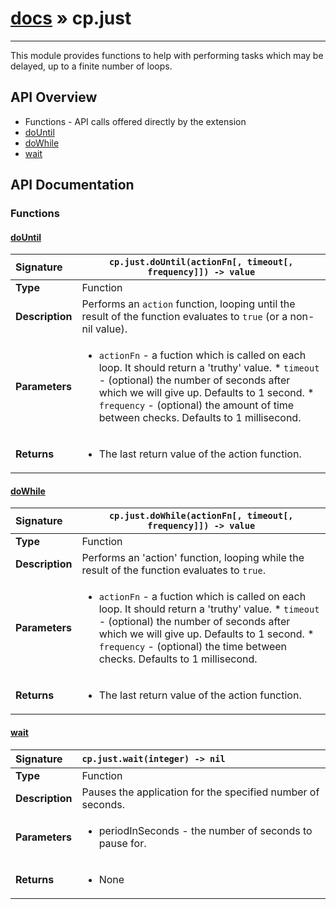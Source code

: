 # [docs](index.md) » cp.just
---

This module provides functions to help with performing tasks which may be
delayed, up to a finite number of loops.

## API Overview
* Functions - API calls offered directly by the extension
 * [doUntil](#dountil)
 * [doWhile](#dowhile)
 * [wait](#wait)

## API Documentation

### Functions

#### [doUntil](#dountil)
| <span style="float: left;">**Signature**</span> | <span style="float: left;">`cp.just.doUntil(actionFn[, timeout[, frequency]]) -> value` </span>                                                          |
| -----------------------------------------------------|---------------------------------------------------------------------------------------------------------|
| **Type**                                             | Function |
| **Description**                                      | Performs an `action` function, looping until the result of the function evaluates to `true` (or a non-nil value). |
| **Parameters**                                       | <ul><li><code>actionFn</code>   - a fuction which is called on each loop. It should return a 'truthy' value. * <code>timeout</code>    - (optional) the number of seconds after which we will give up. Defaults to 1 second. * <code>frequency</code> - (optional) the amount of time between checks. Defaults to 1 millisecond.</li></ul> |
| **Returns**                                          | <ul><li>The last return value of the action function.</li></ul> |

#### [doWhile](#dowhile)
| <span style="float: left;">**Signature**</span> | <span style="float: left;">`cp.just.doWhile(actionFn[, timeout[, frequency]]) -> value` </span>                                                          |
| -----------------------------------------------------|---------------------------------------------------------------------------------------------------------|
| **Type**                                             | Function |
| **Description**                                      | Performs an 'action' function, looping while the result of the function evaluates to `true`. |
| **Parameters**                                       | <ul><li><code>actionFn</code>   - a fuction which is called on each loop. It should return a 'truthy' value. * <code>timeout</code>    - (optional) the number of seconds after which we will give up. Defaults to 1 second. * <code>frequency</code> - (optional) the time between checks. Defaults to 1 millisecond.</li></ul> |
| **Returns**                                          | <ul><li>The last return value of the action function.</li></ul> |

#### [wait](#wait)
| <span style="float: left;">**Signature**</span> | <span style="float: left;">`cp.just.wait(integer) -> nil` </span>                                                          |
| -----------------------------------------------------|---------------------------------------------------------------------------------------------------------|
| **Type**                                             | Function |
| **Description**                                      | Pauses the application for the specified number of seconds. |
| **Parameters**                                       | <ul><li>periodInSeconds - the number of seconds to pause for.</li></ul> |
| **Returns**                                          | <ul><li>None</li></ul> |

